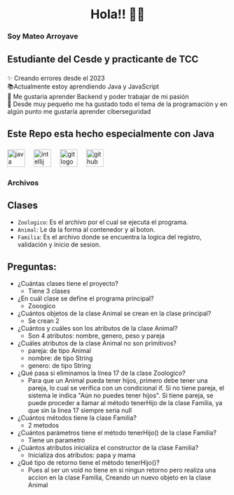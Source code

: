 <h1 align="center">Hola!! 👋🏾</h1>

###

<h3 align="left">Soy Mateo Arroyave</h3>

###

<h2 align="left">Estudiante del Cesde y practicante de TCC</h2>

###

<p align="left">✨ Creando errores desde el 2023<br>📚Actualmente estoy aprendiendo Java y JavaScript <br>🎯 Me gustaría aprender Backend y poder trabajar de mi pasión <br>🎲 Desde muy pequeño me ha gustado todo el tema de la programación y en algún punto me gustaría aprender ciberseguridad</p>

###

<h2 align="left">Este Repo esta hecho especialmente con Java</h2>

###

<div align="left">
  <img src="https://cdn.jsdelivr.net/gh/devicons/devicon/icons/java/java-original.svg" height="40" alt="java logo"  />
  <img width="12" />
  <img src="https://cdn.jsdelivr.net/gh/devicons/devicon/icons/intellij/intellij-original.svg" height="40" alt="intellij logo"  />
  <img width="12" />
  <img src="https://cdn.jsdelivr.net/gh/devicons/devicon/icons/git/git-original.svg" height="40" alt="git logo"  />
  <img width="12" />
  <img src="https://cdn.jsdelivr.net/gh/devicons/devicon/icons/github/github-original.svg" height="40" alt="github logo"  />
</div>

###

<h3 align="left">Archivos</h3>


## Clases
  - `Zoologico`: Es el archivo por el cual se ejecuta el programa.
  - `Animal`: Le da la forma al contenedor y al boton.
  - `Familia`: Es el archivo donde se encuentra la logica del registro, validación y inicio de sesion.


## Preguntas:

- ¿Cuántas clases tiene el proyecto?
  - Tiene 3 clases
- ¿En cuál clase se define el programa principal?
  - Zooogico
- ¿Cuántos objetos de la clase Animal se crean en la clase
  principal?
  -  Se crean 2
- ¿Cuántos y cuáles son los atributos de la clase Animal?
  - Son 4 atributos: nombre, genero, peso y pareja
- ¿Cuáles atributos de la clase Animal no son primitivos?
  - pareja: de tipo Animal
  -  nombre: de tipo String
  -  genero: de tipo String
- ¿Qué pasa si eliminamos la línea 17 de la clase Zoologico?
  - Para que un Animal pueda tener hijos, primero debe tener una pareja, lo cual se verifica con un condicional if. Si no tiene pareja, el sistema le indica "Aún no puedes tener hijos". Si tiene pareja, se puede proceder a llamar al método tenerHijo de la clase Familia, ya que sin la linea 17 siempre seria null
- ¿Cuántos métodos tiene la clase Familia?
  - 2 metodos
- ¿Cuántos parámetros tiene el método tenerHijo() de la clase
  Familia?
  - Tiene un parametro
- ¿Cuántos atributos inicializa el constructor de la clase Familia?
  - Inicializa dos atributos: papa y mama
- ¿Qué tipo de retorno tiene el método tenerHijo()?
  - Pues al ser un void no tiene en si ningun retorno pero realiza una accion en la clase Familia, Creando un nuevo objeto en la clase Animal
 



